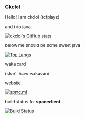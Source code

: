 ### Ckclol
Hello! I am ckclol (tcfplayz)

and i do java.

[![ckclol's GitHub stats](https://github-readme-stats.vercel.app/api?username=ckclol)](https://github.com/anuraghazra/github-readme-stats)

below me should be some sweet java

[![Top Langs](https://github-readme-stats.vercel.app/api/top-langs/?username=ckclol&layout=compact)](https://github.com/anuraghazra/github-readme-stats)

waka card

i don't have wakacard

website.

[![spmc.ml](https://spmc.ml)](https://spmc.ml)

build status for **spaceclient**

[![Build Status](https://travis-ci.com/ckclol/spaceclient.svg?branch=master)](https://travis-ci.com/ckclol/spaceclient)
